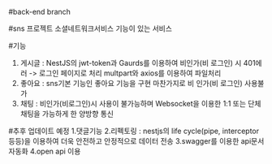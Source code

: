#back-end branch

#sns 프로젝트
소셜네트워크서비스 기능이 있는 서비스

#기능
1. 게시글 : NestJS의 jwt-token과 Gaurds를 이용하여 비인가(비 로그인) 시 401에러 -> 로그인 페이지로 처리
   multpart와 axios를 이용하여 파일처리
3. 좋아요 : sns기본 기능인 좋아요 기능을 구현 마찬가지로 비 인가(비 로그인) 사용불가
4. 채팅 : 비인가(비로그인)시 사용이 불가능하며 Websocket을 이용한 1:1 또는 단체 채팅을 가능하게 한 양방향 통신

#추후 업데이트 예정
1.댓글기능
2.리펙토링 : nestjs의 life cycle(pipe, interceptor 등등)을 이용하여 더욱 안전하고 안정적으로 데이터 전송
3.swagger를 이용한 api문서 자동화
4.open api 이용
